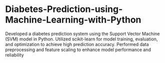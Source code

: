 # Diabetes-Prediction-using-Machine-Learning-with-Python
Developed a diabetes prediction system using the Support Vector Machine (SVM) model in Python. Utilized scikit-learn for model training, evaluation, and optimization to achieve high prediction accuracy. Performed data preprocessing and feature scaling to enhance model performance and reliability
